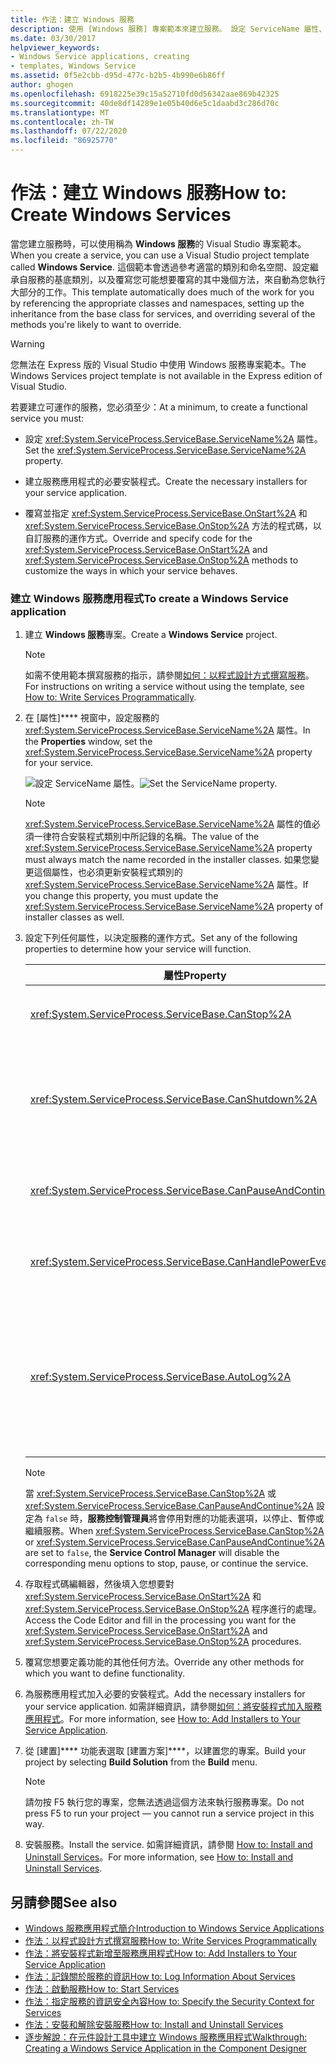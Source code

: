 ```yaml
---
title: 作法：建立 Windows 服務
description: 使用 [Windows 服務] 專案範本來建立服務。 設定 ServiceName 屬性、建立安裝程式，以及覆寫 OnStart 和 OnStop 方法。
ms.date: 03/30/2017
helpviewer_keywords:
- Windows Service applications, creating
- templates, Windows Service
ms.assetid: 0f5e2cbb-d95d-477c-b2b5-4b990e6b86ff
author: ghogen
ms.openlocfilehash: 6918225e39c15a52710fd0d56342aae869b42325
ms.sourcegitcommit: 40de8df14289e1e05b40d6e5c1daabd3c286d70c
ms.translationtype: MT
ms.contentlocale: zh-TW
ms.lasthandoff: 07/22/2020
ms.locfileid: "86925770"
---
```

# <a name="how-to-create-windows-services"></a><span data-ttu-id="8d9f0-104">作法：建立 Windows 服務</span><span class="sxs-lookup"><span data-stu-id="8d9f0-104">How to: Create Windows Services</span></span>
<span data-ttu-id="8d9f0-105">當您建立服務時，可以使用稱為 **Windows 服務**的 Visual Studio 專案範本。</span><span class="sxs-lookup"><span data-stu-id="8d9f0-105">When you create a service, you can use a Visual Studio project template called **Windows Service**.</span></span> <span data-ttu-id="8d9f0-106">這個範本會透過參考適當的類別和命名空間、設定繼承自服務的基底類別，以及覆寫您可能想要覆寫的其中幾個方法，來自動為您執行大部分的工作。</span><span class="sxs-lookup"><span data-stu-id="8d9f0-106">This template automatically does much of the work for you by referencing the appropriate classes and namespaces, setting up the inheritance from the base class for services, and overriding several of the methods you're likely to want to override.</span></span>  
  
> [!WARNING]
> <span data-ttu-id="8d9f0-107">您無法在 Express 版的 Visual Studio 中使用 Windows 服務專案範本。</span><span class="sxs-lookup"><span data-stu-id="8d9f0-107">The Windows Services project template is not available in the Express edition of Visual Studio.</span></span>  
  
 <span data-ttu-id="8d9f0-108">若要建立可運作的服務，您必須至少：</span><span class="sxs-lookup"><span data-stu-id="8d9f0-108">At a minimum, to create a functional service you must:</span></span>  
  
- <span data-ttu-id="8d9f0-109">設定 <xref:System.ServiceProcess.ServiceBase.ServiceName%2A> 屬性。</span><span class="sxs-lookup"><span data-stu-id="8d9f0-109">Set the <xref:System.ServiceProcess.ServiceBase.ServiceName%2A> property.</span></span>  
  
- <span data-ttu-id="8d9f0-110">建立服務應用程式的必要安裝程式。</span><span class="sxs-lookup"><span data-stu-id="8d9f0-110">Create the necessary installers for your service application.</span></span>  
  
- <span data-ttu-id="8d9f0-111">覆寫並指定 <xref:System.ServiceProcess.ServiceBase.OnStart%2A> 和 <xref:System.ServiceProcess.ServiceBase.OnStop%2A> 方法的程式碼，以自訂服務的運作方式。</span><span class="sxs-lookup"><span data-stu-id="8d9f0-111">Override and specify code for the <xref:System.ServiceProcess.ServiceBase.OnStart%2A> and <xref:System.ServiceProcess.ServiceBase.OnStop%2A> methods to customize the ways in which your service behaves.</span></span>  
  
### <a name="to-create-a-windows-service-application"></a><span data-ttu-id="8d9f0-112">建立 Windows 服務應用程式</span><span class="sxs-lookup"><span data-stu-id="8d9f0-112">To create a Windows Service application</span></span>  
  
1. <span data-ttu-id="8d9f0-113">建立 **Windows 服務**專案。</span><span class="sxs-lookup"><span data-stu-id="8d9f0-113">Create a **Windows Service** project.</span></span>  
  
    > [!NOTE]
    > <span data-ttu-id="8d9f0-114">如需不使用範本撰寫服務的指示，請參閱[如何：以程式設計方式撰寫服務](how-to-write-services-programmatically.md)。</span><span class="sxs-lookup"><span data-stu-id="8d9f0-114">For instructions on writing a service without using the template, see [How to: Write Services Programmatically](how-to-write-services-programmatically.md).</span></span>  
  
2. <span data-ttu-id="8d9f0-115">在 [屬性]\*\*\*\* 視窗中，設定服務的 <xref:System.ServiceProcess.ServiceBase.ServiceName%2A> 屬性。</span><span class="sxs-lookup"><span data-stu-id="8d9f0-115">In the **Properties** window, set the <xref:System.ServiceProcess.ServiceBase.ServiceName%2A> property for your service.</span></span>  
  
     <span data-ttu-id="8d9f0-116">![設定 ServiceName 屬性。](./media/windowsservice-servicename.PNG "WindowsService_ServiceName")</span><span class="sxs-lookup"><span data-stu-id="8d9f0-116">![Set the ServiceName property.](./media/windowsservice-servicename.PNG "WindowsService_ServiceName")</span></span>  
  
    > [!NOTE]
    > <span data-ttu-id="8d9f0-117"><xref:System.ServiceProcess.ServiceBase.ServiceName%2A> 屬性的值必須一律符合安裝程式類別中所記錄的名稱。</span><span class="sxs-lookup"><span data-stu-id="8d9f0-117">The value of the <xref:System.ServiceProcess.ServiceBase.ServiceName%2A> property must always match the name recorded in the installer classes.</span></span> <span data-ttu-id="8d9f0-118">如果您變更這個屬性，也必須更新安裝程式類別的 <xref:System.ServiceProcess.ServiceBase.ServiceName%2A> 屬性。</span><span class="sxs-lookup"><span data-stu-id="8d9f0-118">If you change this property, you must update the <xref:System.ServiceProcess.ServiceBase.ServiceName%2A> property of installer classes as well.</span></span>  
  
3. <span data-ttu-id="8d9f0-119">設定下列任何屬性，以決定服務的運作方式。</span><span class="sxs-lookup"><span data-stu-id="8d9f0-119">Set any of the following properties to determine how your service will function.</span></span>  
  
    |<span data-ttu-id="8d9f0-120">屬性</span><span class="sxs-lookup"><span data-stu-id="8d9f0-120">Property</span></span>|<span data-ttu-id="8d9f0-121">設定</span><span class="sxs-lookup"><span data-stu-id="8d9f0-121">Setting</span></span>|  
    |--------------|-------------|  
    |<xref:System.ServiceProcess.ServiceBase.CanStop%2A>|<span data-ttu-id="8d9f0-122">如果為 `True`，則表示服務會接受停止執行的要求；如果為 `false`，則不會停止服務。</span><span class="sxs-lookup"><span data-stu-id="8d9f0-122">`True` to indicate that the service will accept requests to stop running; `false` to prevent the service from being stopped.</span></span>|  
    |<xref:System.ServiceProcess.ServiceBase.CanShutdown%2A>|<span data-ttu-id="8d9f0-123">如果為 `True`，則表示當服務所在的電腦關機時，服務想要收到通知，以便呼叫 <xref:System.ServiceProcess.ServiceBase.OnShutdown%2A> 程序。</span><span class="sxs-lookup"><span data-stu-id="8d9f0-123">`True` to indicate that the service wants to receive notification when the computer on which it lives shuts down, enabling it to call the <xref:System.ServiceProcess.ServiceBase.OnShutdown%2A> procedure.</span></span>|  
    |<xref:System.ServiceProcess.ServiceBase.CanPauseAndContinue%2A>|<span data-ttu-id="8d9f0-124">如果為 `True`，則表示服務會接受暫停或繼續執行的要求；如果為 `false`，則表示不會暫停及繼續服務。</span><span class="sxs-lookup"><span data-stu-id="8d9f0-124">`True` to indicate that the service will accept requests to pause or to resume running; `false` to prevent the service from being paused and resumed.</span></span>|  
    |<xref:System.ServiceProcess.ServiceBase.CanHandlePowerEvent%2A>|<span data-ttu-id="8d9f0-125">`True` 表示服務可以處理電腦電源狀態變更的通知；`false` 則會防止服務收到這些變更的通知。</span><span class="sxs-lookup"><span data-stu-id="8d9f0-125">`True` to indicate that the service can handle notification of changes to the computer's power status; `false` to prevent the service from being notified of these changes.</span></span>|  
    |<xref:System.ServiceProcess.ServiceBase.AutoLog%2A>|<span data-ttu-id="8d9f0-126">如果為 `True`，則會在服務執行動作時，將資訊項目寫入應用程式事件記錄檔；如果為 `false`，則會停用這項功能。</span><span class="sxs-lookup"><span data-stu-id="8d9f0-126">`True` to write informational entries to the Application event log when your service performs an action; `false` to disable this functionality.</span></span> <span data-ttu-id="8d9f0-127">如需詳細資訊，請參閱[如何：記錄關於服務的資訊](how-to-log-information-about-services.md)。</span><span class="sxs-lookup"><span data-stu-id="8d9f0-127">For more information, see [How to: Log Information About Services](how-to-log-information-about-services.md).</span></span> <span data-ttu-id="8d9f0-128">**注意：** 預設會將 <xref:System.ServiceProcess.ServiceBase.AutoLog%2A> 設定為 `true`。</span><span class="sxs-lookup"><span data-stu-id="8d9f0-128">**Note:**  By default, <xref:System.ServiceProcess.ServiceBase.AutoLog%2A> is set to `true`.</span></span>|  
  
    > [!NOTE]
    > <span data-ttu-id="8d9f0-129">當 <xref:System.ServiceProcess.ServiceBase.CanStop%2A> 或 <xref:System.ServiceProcess.ServiceBase.CanPauseAndContinue%2A> 設定為 `false` 時，**服務控制管理員**將會停用對應的功能表選項，以停止、暫停或繼續服務。</span><span class="sxs-lookup"><span data-stu-id="8d9f0-129">When <xref:System.ServiceProcess.ServiceBase.CanStop%2A> or <xref:System.ServiceProcess.ServiceBase.CanPauseAndContinue%2A> are set to `false`, the **Service Control Manager** will disable the corresponding menu options to stop, pause, or continue the service.</span></span>  
  
4. <span data-ttu-id="8d9f0-130">存取程式碼編輯器，然後填入您想要對 <xref:System.ServiceProcess.ServiceBase.OnStart%2A> 和 <xref:System.ServiceProcess.ServiceBase.OnStop%2A> 程序進行的處理。</span><span class="sxs-lookup"><span data-stu-id="8d9f0-130">Access the Code Editor and fill in the processing you want for the <xref:System.ServiceProcess.ServiceBase.OnStart%2A> and <xref:System.ServiceProcess.ServiceBase.OnStop%2A> procedures.</span></span>  
  
5. <span data-ttu-id="8d9f0-131">覆寫您想要定義功能的其他任何方法。</span><span class="sxs-lookup"><span data-stu-id="8d9f0-131">Override any other methods for which you want to define functionality.</span></span>  
  
6. <span data-ttu-id="8d9f0-132">為服務應用程式加入必要的安裝程式。</span><span class="sxs-lookup"><span data-stu-id="8d9f0-132">Add the necessary installers for your service application.</span></span> <span data-ttu-id="8d9f0-133">如需詳細資訊，請參閱[如何：將安裝程式加入服務應用程式](how-to-add-installers-to-your-service-application.md)。</span><span class="sxs-lookup"><span data-stu-id="8d9f0-133">For more information, see [How to: Add Installers to Your Service Application](how-to-add-installers-to-your-service-application.md).</span></span>  
  
7. <span data-ttu-id="8d9f0-134">從 [建置]\*\*\*\* 功能表選取 [建置方案]\*\*\*\*，以建置您的專案。</span><span class="sxs-lookup"><span data-stu-id="8d9f0-134">Build your project by selecting **Build Solution** from the **Build** menu.</span></span>  
  
    > [!NOTE]
    > <span data-ttu-id="8d9f0-135">請勿按 F5 執行您的專案，您無法透過這個方法來執行服務專案。</span><span class="sxs-lookup"><span data-stu-id="8d9f0-135">Do not press F5 to run your project — you cannot run a service project in this way.</span></span>  
  
8. <span data-ttu-id="8d9f0-136">安裝服務。</span><span class="sxs-lookup"><span data-stu-id="8d9f0-136">Install the service.</span></span> <span data-ttu-id="8d9f0-137">如需詳細資訊，請參閱 [How to: Install and Uninstall Services](how-to-install-and-uninstall-services.md)。</span><span class="sxs-lookup"><span data-stu-id="8d9f0-137">For more information, see [How to: Install and Uninstall Services](how-to-install-and-uninstall-services.md).</span></span>  
  
## <a name="see-also"></a><span data-ttu-id="8d9f0-138">另請參閱</span><span class="sxs-lookup"><span data-stu-id="8d9f0-138">See also</span></span>

- [<span data-ttu-id="8d9f0-139">Windows 服務應用程式簡介</span><span class="sxs-lookup"><span data-stu-id="8d9f0-139">Introduction to Windows Service Applications</span></span>](introduction-to-windows-service-applications.md)
- [<span data-ttu-id="8d9f0-140">作法：以程式設計方式撰寫服務</span><span class="sxs-lookup"><span data-stu-id="8d9f0-140">How to: Write Services Programmatically</span></span>](how-to-write-services-programmatically.md)
- [<span data-ttu-id="8d9f0-141">作法：將安裝程式新增至服務應用程式</span><span class="sxs-lookup"><span data-stu-id="8d9f0-141">How to: Add Installers to Your Service Application</span></span>](how-to-add-installers-to-your-service-application.md)
- [<span data-ttu-id="8d9f0-142">作法：記錄關於服務的資訊</span><span class="sxs-lookup"><span data-stu-id="8d9f0-142">How to: Log Information About Services</span></span>](how-to-log-information-about-services.md)
- [<span data-ttu-id="8d9f0-143">作法：啟動服務</span><span class="sxs-lookup"><span data-stu-id="8d9f0-143">How to: Start Services</span></span>](how-to-start-services.md)
- [<span data-ttu-id="8d9f0-144">作法：指定服務的資訊安全內容</span><span class="sxs-lookup"><span data-stu-id="8d9f0-144">How to: Specify the Security Context for Services</span></span>](how-to-specify-the-security-context-for-services.md)
- [<span data-ttu-id="8d9f0-145">作法：安裝和解除安裝服務</span><span class="sxs-lookup"><span data-stu-id="8d9f0-145">How to: Install and Uninstall Services</span></span>](how-to-install-and-uninstall-services.md)
- [<span data-ttu-id="8d9f0-146">逐步解說：在元件設計工具中建立 Windows 服務應用程式</span><span class="sxs-lookup"><span data-stu-id="8d9f0-146">Walkthrough: Creating a Windows Service Application in the Component Designer</span></span>](walkthrough-creating-a-windows-service-application-in-the-component-designer.md)
